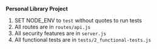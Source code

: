 **Personal Library Project**

1) SET NODE_ENV to `test` without quotes to run tests
2) All routes are in `routes/api.js`
3) All security features are in `server.js`
4) All functional tests are in `tests/2_functional-tests.js`


